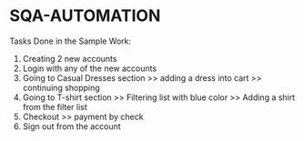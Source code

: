 # SQA-AUTOMATION
Tasks Done in the Sample Work:
1. Creating 2 new accounts
2. Login with any of the new accounts
3. Going to Casual Dresses section >> adding a dress into cart >> continuing shopping
4. Going to T-shirt section >> Filtering list with blue color >> Adding a shirt from the filter list
5. Checkout >> payment by check
6. Sign out from the account
